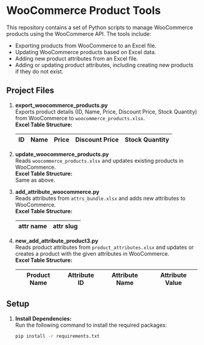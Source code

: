 # WooCommerce Product Tools

This repository contains a set of Python scripts to manage WooCommerce products using the WooCommerce API. The tools include:

- Exporting products from WooCommerce to an Excel file.
- Updating WooCommerce products based on Excel data.
- Adding new product attributes from an Excel file.
- Adding or updating product attributes, including creating new products if they do not exist.

## Project Files

1. **export_woocommerce_products.py**  
   Exports product details (ID, Name, Price, Discount Price, Stock Quantity) from WooCommerce to `woocommerce_products.xlsx`.  
   **Excel Table Structure:**
   
   | ID   | Name         | Price | Discount Price | Stock Quantity |
   |------|--------------|-------|----------------|----------------|
   
2. **update_woocommerce_products.py**  
   Reads `woocommerce_products.xlsx` and updates existing products in WooCommerce.  
   **Excel Table Structure:**  
   Same as above.
   
3. **add_attribute_woocommerce.py**  
   Reads attributes from `attrs_bundle.xlsx` and adds new attributes to WooCommerce.  
   **Excel Table Structure:**
   
   | attr name | attr slug |
   |-----------|-----------|
   
4. **new_add_attribute_product3.py**  
   Reads product attributes from `product_attributes.xlsx` and updates or creates a product with the given attributes in WooCommerce.  
   **Excel Table Structure:**
   
   | Product Name | Attribute ID | Attribute Name | Attribute Value |
   |--------------|--------------|----------------|-----------------|

## Setup

1. **Install Dependencies:**  
   Run the following command to install the required packages:
   
   ```bash
   pip install -r requirements.txt
